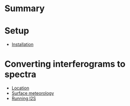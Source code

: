# Summary

# Setup

- [Installation](./installation.md)

# Converting interferograms to spectra

- [Location](./igm-coords.md)
- [Surface meteorology](./igm-met.md)
- [Running I2S](./run-i2s.md)